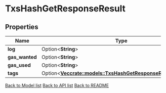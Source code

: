 # TxsHashGetResponseResult

## Properties

Name | Type | Description | Notes
------------ | ------------- | ------------- | -------------
**log** | Option<**String**> |  | [optional]
**gas_wanted** | Option<**String**> |  | [optional]
**gas_used** | Option<**String**> |  | [optional]
**tags** | Option<[**Vec<crate::models::TxsHashGetResponseResultTagsInner>**](_txs__hash__get_response_result_tags_inner.md)> |  | [optional]

[Back to Model list](../README.md#documentation-for-models) [Back to API list](../README.md#documentation-for-api-endpoints) [Back to README](../README.md)


